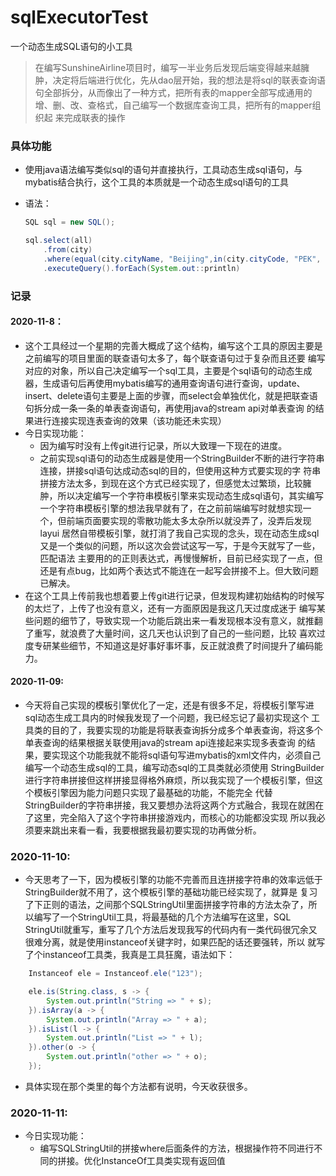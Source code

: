 # sqlExecutorTest
一个动态生成SQL语句的小工具

> 在编写SunshineAirline项目时，编写一半业务后发现后端变得越来越臃肿，决定将后端进行优化，先从dao层开始，我的想法是将sql的联表查询语
> 句全部拆分，从而像出了一种方式，把所有表的mapper全部写成通用的增、删、改、查格式，自己编写一个数据库查询工具，把所有的mapper组织起
>来完成联表的操作

### 具体功能
* 使用java语法编写类似sql的语句并直接执行，工具动态生成sql语句，与mybatis结合执行，这个工具的本质就是一个动态生成sql语句的工具

* 语法：

  ```java
  SQL sql = new SQL();
  
  sql.select(all)
      .from(city)
      .where(equal(city.cityName, "Beijing",in(city.cityCode, "PEK", "……"))
      .executeQuery().forEach(System.out::println)
  ```
### 记录

#### 2020-11-8：
* 这个工具经过一个星期的完善大概成了这个结构，编写这个工具的原因主要是之前编写的项目里面的联查语句太多了，每个联查语句过于复杂而且还要
编写对应的对象，所以自己决定编写一个sql工具，主要是个sql语句的动态生成器，生成语句后再使用mybatis编写的通用查询语句进行查询，update、
insert、delete语句主要是上面的步骤，而select会单独优化，就是把联查语句拆分成一条一条的单表查询语句，再使用java的stream api对单表查询
的结果进行连接实现连表查询的效果（该功能还未实现）
* 今日实现功能：
    * 因为编写时没有上传git进行记录，所以大致理一下现在的进度。
    * 之前实现sql语句的动态生成器是使用一个StringBuilder不断的进行字符串连接，拼接sql语句达成动态sql的目的，但使用这种方式要实现的字
    符串拼接方法太多，到现在这个方式已经实现了，但感觉太过繁琐，比较臃肿，所以决定编写一个字符串模板引擎来实现动态生成sql语句，其实编写
    一个字符串模板引擎的想法我早就有了，在之前前端编写时就想实现一个，但前端页面要实现的零散功能太多太杂所以就没弄了，没弄后发现layui
    居然自带模板引擎，就打消了我自己实现的念头，现在动态生成sql又是一个类似的问题，所以这次会尝试这写一写，于是今天就写了一些，匹配语法
    主要用的的正则表达式，再慢慢解析，目前已经实现了一点，但还是有点bug，比如两个表达式不能连在一起写会拼接不上。但大致问题已解决。
* 在这个工具上传前我也想着要上传git进行记录，但发现构建初始结构的时候写的太烂了，上传了也没有意义，还有一方面原因是我这几天过度成迷于
编写某些问题的细节了，导致实现一个功能后跳出来一看发现根本没有意义，就推翻了重写，就浪费了大量时间，这几天也认识到了自己的一些问题，比较
喜欢过度专研某些细节，不知道这是好事好事坏事，反正就浪费了时间提升了编码能力。

#### 2020-11-09:
* 今天将自己实现的模板引擎优化了一定，还是有很多不足，将模板引擎写进sql动态生成工具内的时候我发现了一个问题，我已经忘记了最初实现这个
工具类的目的了，我要实现的功能是将联表查询拆分成多个单表查询，将这多个单表查询的结果根据关联使用java的stream api连接起来实现多表查询
的结果，要实现这个功能我就不能将sql语句写进mybatis的xml文件内，必须自己编写一个动态生成sql的工具，编写动态sql的工具类就必须使用
StringBuilder进行字符串拼接但这样拼接显得格外麻烦，所以我实现了一个模板引擎，但这个模板引擎因为能力问题只实现了最基础的功能，不能完全
代替StringBuilder的字符串拼接，我又要想办法将这两个方式融合，我现在就困在了这里，完全陷入了这个字符串拼接游戏内，而核心的功能都没实现
所以我必须要来跳出来看一看，我要根据我最初要实现的功再做分析。
  
### 2020-11-10:
* 今天思考了一下，因为模板引擎的功能不完善而且连拼接字符串的效率远低于StringBuilder就不用了，这个模板引擎的基础功能已经实现了，就算是
复习了下正则的语法，之间那个SQLStringUtil里面拼接字符串的方法太杂了，所以编写了一个StringUtil工具，将最基础的几个方法编写在这里，SQL
StringUtil就重写，重写了几个方法后发现我写的代码内有一类代码很冗余又很难分离，就是使用instanceof关键字时，如果匹配的话还要强转，所以
就写了个instanceof工具类，我真是工具狂魔，语法如下：
```java
    Instanceof ele = Instanceof.ele("123");

    ele.is(String.class, s -> {
        System.out.println("String => " + s);
    }).isArray(a -> {
        System.out.println("Array => " + a);
    }).isList(l -> {
        System.out.println("List => " + l);
    }).other(o -> {
        System.out.println("other => " + o);
    });
```
* 具体实现在那个类里的每个方法都有说明，今天收获很多。

### 2020-11-11:
* 今日实现功能：
    * 编写SQLStringUtil的拼接where后面条件的方法，根据操作符不同进行不同的拼接。优化InstanceOf工具类实现有返回值